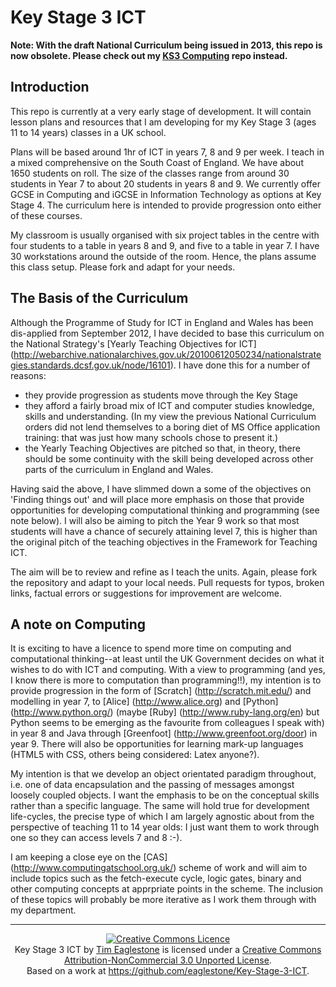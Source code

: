 Key Stage 3 ICT
===============

__Note: With the draft National Curriculum being issued in 2013, this repo is now obsolete.  Please check out my [KS3 Computing](https://github.com/eaglestone/ks3-computing) repo instead.__


Introduction
------------
This repo is currently at a very early stage of development. It will contain lesson plans and resources that I am developing for my Key Stage 3 (ages 11 to 14 years) classes in a UK school.  

Plans will be based around 1hr of ICT in years 7, 8 and 9 per week.  I teach in a mixed comprehensive on the South Coast of England. We have about 1650 students on roll. The size of the classes range from around 30 students in Year 7 to about 20 students in years 8 and 9. We currently offer GCSE in Computing and iGCSE in Information Technology as options at Key Stage 4. The curriculum here is intended to provide progression onto either of these courses.

My classroom is usually organised with six project tables in the centre with four students to a table in years 8 and 9, and five to a table in year 7. I have 30 workstations around the outside of the room. Hence, the plans assume this class setup. Please fork and adapt for your needs.

The Basis of the Curriculum
---------------------------
Although the Programme of Study for ICT in England and Wales has been dis-applied from September 2012, I have decided to base this curriculum on the National Strategy's [Yearly Teaching Objectives for ICT] (http://webarchive.nationalarchives.gov.uk/20100612050234/nationalstrategies.standards.dcsf.gov.uk/node/16101).  I have done this for a number of reasons:

- they provide progression as students move through the Key Stage
- they afford a fairly broad mix of ICT and computer studies knowledge, skills and understanding. (In my view the previous National Curriculum orders did not lend themselves to a boring diet of MS Office application training: that was just how many schools chose to present it.)
- the Yearly Teaching Objectives are pitched so that, in theory, there should be some continuity with the skill being developed across other parts of the curriculum in England and Wales.

Having said the above, I have slimmed down a some of the objectives on 'Finding things out' and will place more emphasis on those that provide opportunities for developing computational thinking and programming (see note below). I will also be aiming to pitch the Year 9 work so that most students will have a chance of securely attaining level 7, this is higher than the original pitch of the teaching objectives in the Framework for Teaching ICT.

The aim will be to review and refine as I teach the units. Again, please fork the repository and adapt to your local needs. Pull requests for typos, broken links, factual errors or suggestions for improvement are welcome.

A note on Computing
-------------------
It is exciting to have a licence to spend more time on computing and computational thinking--at least until the UK Government decides on what it wishes to do with ICT and computing.  With a view to programming (and yes, I know there is more to computation than programming!!), my intention is to provide progression in the form of [Scratch] (http://scratch.mit.edu/) and modelling in year 7, to [Alice] (http://www.alice.org) and [Python] (http://www.python.org/) (maybe [Ruby] (http://www.ruby-lang.org/en) but Python seems to be emerging as the favourite from colleagues I speak with) in year 8 and Java through [Greenfoot] (http://www.greenfoot.org/door) in year 9. There will also be opportunities for learning mark-up languages (HTML5 with CSS, others being considered: Latex anyone?).  

My intention is that we develop an object orientated paradigm throughout, i.e. one of data encapsulation and the passing of messages amongst loosely coupled objects. I want the emphasis to be on the conceptual skills rather than a specific language. The same will hold true for development life-cycles, the precise type of which I am largely agnostic about from the perspective of teaching 11 to 14 year olds: I just want them to work through one so they can access levels 7 and 8 :-).

I am keeping a close eye on the [CAS] (http://www.computingatschool.org.uk/) scheme of work and will aim to include topics such as the fetch-execute cycle, logic gates, binary and other computing concepts at apprpriate points in the scheme.  The inclusion of these topics will probably be more iterative as I work them through with my department.

<hr />
<center>
<a rel="license" href="http://creativecommons.org/licenses/by-nc/3.0/deed.en_GB"><img alt="Creative Commons Licence" style="border-width:0" src="http://i.creativecommons.org/l/by-nc/3.0/88x31.png" /></a><br /><span xmlns:dct="http://purl.org/dc/terms/" property="dct:title">Key Stage 3 ICT</span> by <a xmlns:cc="http://creativecommons.org/ns#" href="https://github.com/eaglestone/Key-Stage-3-ICT" property="cc:attributionName" rel="cc:attributionURL">Tim Eaglestone</a> is licensed under a <a rel="license" href="http://creativecommons.org/licenses/by-nc/3.0/deed.en_GB">Creative Commons Attribution-NonCommercial 3.0 Unported License</a>.<br />Based on a work at <a xmlns:dct="http://purl.org/dc/terms/" href="https://github.com/eaglestone/Key-Stage-3-ICT" rel="dct:source">https://github.com/eaglestone/Key-Stage-3-ICT</a>.
</center>
